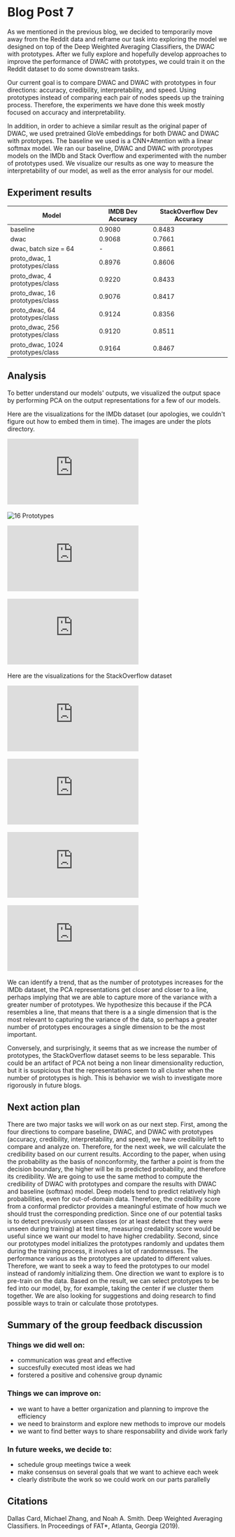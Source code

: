 # Blog Post 7
As we mentioned in the previous blog, we decided to temporarily move away from the Reddit data and reframe our task into exploring the model we designed on top of the Deep Weighted Averaging Classifiers, the DWAC with prototypes. After we fully explore and hopefully develop approaches to improve the performance of DWAC with prototypes, we could train it on the Reddit dataset to do some downstream tasks.

Our current goal is to compare DWAC and DWAC with prototypes in four directions: accuracy, credibility, interpretability, and speed. Using prototypes instead of comparing each pair of nodes speeds up the training process. Therefore, the experiments we have done this week mostly focused on accuracy and interpretability.

In addition, in order to achieve a similar result as the original paper of DWAC, we used pretrained GloVe embeddings for both DWAC and DWAC with prototypes. The baseline we used is a CNN+Attention with a linear softmax model. We ran our baseline, DWAC and DWAC with prorotypes models on the IMDb and Stack Overflow and experimented with the number of prototypes used. We visualize our results as one way to measure the interpretability of our model, as well as the error analysis for our model.

## Experiment results
| Model                              |  IMDB Dev Accuracy | StackOverflow Dev Accuracy |
|------------------------------------|--------------------|----------------------------|
| baseline                           |             0.9080 |                     0.8483 |
| dwac                               |             0.9068 |                     0.7661 |
| dwac, batch size = 64              |                  - |                     0.8661 |
| proto_dwac, 1 prototypes/class     |             0.8976 |                     0.8606 |
| proto_dwac, 4 prototypes/class     |             0.9220 |                     0.8433 |
| proto_dwac, 16 prototypes/class    |             0.9076 |                     0.8417 |
| proto_dwac, 64 prototypes/class    |             0.9124 |                     0.8356 |
| proto_dwac, 256 prototypes/class   |             0.9120 |                     0.8511 |
| proto_dwac, 1024 prototypes/class  |             0.9164 |                     0.8467 |

## Analysis

To better understand our models' outputs, we visualized the output space by performing PCA on the output representations for a few of our models. 

Here are the visualizations for the IMDb dataset (our apologies, we couldn't figure out how to embed them in time). The images are under the plots directory.

![Baseline Visualization](https://github.com/mikejqzhang/nlp_capstone_sp19/blob/master/plots/imdb_baseline_train.pdf)

![16 Prototypes](https://github.com/mikejqzhang/nlp_capstone_sp19/blob/master/plots/imdb_16_train.pdf")

![1024 Prototypes](https://github.com/mikejqzhang/nlp_capstone_sp19/blob/master/plots/imdb_1024_train.pdf)

![Original Model (max prototypes)](https://github.com/mikejqzhang/nlp_capstone_sp19/blob/master/plots/imdb_max_train.pdf)

Here are the visualizations for the StackOverflow dataset

![Baseline Visualization](https://github.com/mikejqzhang/nlp_capstone_sp19/blob/master/plots/stack_overflow_baseline_train.pdf)

![16 Prototypes](https://github.com/mikejqzhang/nlp_capstone_sp19/blob/master/plots/stack_overflow_16_train.pdf)

![1024 Prototypes](https://github.com/mikejqzhang/nlp_capstone_sp19/blob/master/plots/stack_overflow_1024_train.pdf)

![Original Model (max prototypes)](https://github.com/mikejqzhang/nlp_capstone_sp19/blob/master/plots/stack_overflow_max_train.pdf)

We can identify a trend, that as the number of prototypes increases for the IMDb dataset, the PCA representations get closer and closer to a line, perhaps implying that we are able to capture more of the variance with a greater number of prototypes. We hypothesize this because if the PCA resembles a line, that means that there is a a single dimension that is the most relevant to capturing the variance of the data, so perhaps a greater number of prototypes encourages a single dimension to be the most important.

Conversely, and surprisingly, it seems that as we increase the number of prototypes, the StackOverflow dataset seems to be less separable. This could be an artifact of PCA not being a non linear dimensionality reduction, but it is suspicious that the representations seem to all cluster when the number of prototypes is high. This is behavior we wish to investigate more rigorously in future blogs.




## Next action plan
There are two major tasks we will work on as our next step.
First, among the four directions to compare baseline, DWAC, and DWAC with prototypes (accuracy, credibility, interpretability, and speed), we have credibility left to compare and analyze on. Therefore, for the next week, we will calculate the credibility based on our current results.
According to the paper, when using the probability as the basis of nonconformity, the farther a point is from the decision boundary, the higher will be its predicted probability, and therefore its credibility. We are going to use the same method to compute the credibility of DWAC with prototypes and compare the results with DWAC and baseline (softmax) model.
Deep models tend to predict relatively high probabilities, even for out-of-domain data. Therefore, the credibility score from a conformal predictor provides a meaningful estimate of how much we should trust the corresponding prediction. Since one of our potential tasks is to detect previously unseen classes (or at least detect that they were unseen during training) at test time, measuring credability score would be useful since we want our model to have higher credability.
Second, since our prototypes model initializes the prototypes randomly and updates them during the training process, it involves a lot of randomnesses. The performance various as the prototypes are updated to different values. Therefore, we want to seek a way to feed the prototypes to our model instead of randomly initializing them.
One direction we want to explore is to pre-train on the data. Based on the result, we can select prototypes to be fed into our model, by, for example, taking the center if we cluster them together. We are also looking for suggestions and doing research to find possible ways to train or calculate those prototypes.

## Summary of the group feedback discussion

### Things we did well on:
* communication was great and effective
* succesfully executed most ideas we had
* forstered a positive and cohensive group dynamic

### Things we can improve on:
* we want to have a better organization and planning to improve the efficiency
* we need to brainstorm and explore new methods to improve our models
* we want to find better ways to share responsability and divide work farly

### In future weeks, we decide to:
* schedule group meetings twice a week
* make consensus on several goals that we want to achieve each week
* clearly distribute the work so we could work on our parts parallelly

## Citations
Dallas Card, Michael Zhang, and Noah A. Smith. Deep Weighted Averaging Classifiers. In Proceedings of FAT*, Atlanta, Georgia (2019).
